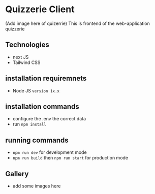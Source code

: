 # Quizzerie Client

(Add image here of quizerrie)
This is frontend of the web-application quizzerie

## Technologies

-   next JS
-   Tailwind CSS

## installation requiremnets

-   Node JS `version 1x.x`

## installation commands

-   configure the .env the correct data
-   run `npm install`

## running commands

-   `npm run dev` for development mode
-   `npm run build` then `npm run start` for production mode

## Gallery

-   add some images here
